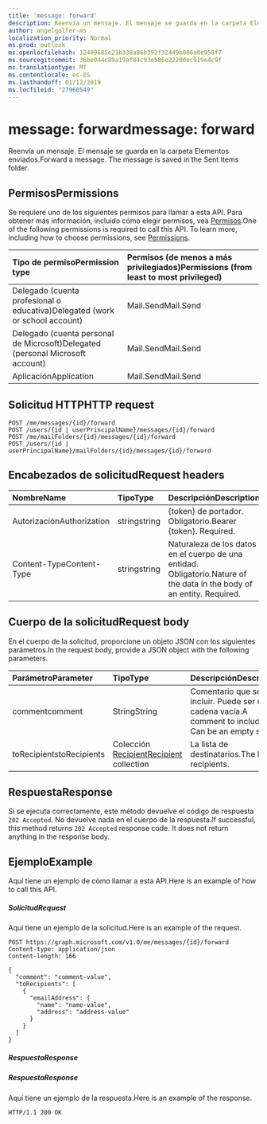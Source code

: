 ```yaml
---
title: 'message: forward'
description: Reenvía un mensaje. El mensaje se guarda en la carpeta Elementos enviados.
author: angelgolfer-ms
localization_priority: Normal
ms.prod: outlook
ms.openlocfilehash: 12409685e21b338a86b392f32449b006a0e958f7
ms.sourcegitcommit: 36be044c89a19af84c93e586e22200ec919e4c9f
ms.translationtype: MT
ms.contentlocale: es-ES
ms.lasthandoff: 01/12/2019
ms.locfileid: "27960549"
---
```

# <a name="message-forward"></a><span data-ttu-id="5e034-104">message: forward</span><span class="sxs-lookup"><span data-stu-id="5e034-104">message: forward</span></span>

<span data-ttu-id="5e034-p102">Reenvía un mensaje. El mensaje se guarda en la carpeta Elementos enviados.</span><span class="sxs-lookup"><span data-stu-id="5e034-p102">Forward a message. The message is saved in the Sent Items folder.</span></span>

## <a name="permissions"></a><span data-ttu-id="5e034-107">Permisos</span><span class="sxs-lookup"><span data-stu-id="5e034-107">Permissions</span></span>
<span data-ttu-id="5e034-p103">Se requiere uno de los siguientes permisos para llamar a esta API. Para obtener más información, incluido cómo elegir permisos, vea [Permisos](/graph/permissions-reference).</span><span class="sxs-lookup"><span data-stu-id="5e034-p103">One of the following permissions is required to call this API. To learn more, including how to choose permissions, see [Permissions](/graph/permissions-reference).</span></span>

|<span data-ttu-id="5e034-110">Tipo de permiso</span><span class="sxs-lookup"><span data-stu-id="5e034-110">Permission type</span></span>      | <span data-ttu-id="5e034-111">Permisos (de menos a más privilegiados)</span><span class="sxs-lookup"><span data-stu-id="5e034-111">Permissions (from least to most privileged)</span></span>              |
|:--------------------|:---------------------------------------------------------|
|<span data-ttu-id="5e034-112">Delegado (cuenta profesional o educativa)</span><span class="sxs-lookup"><span data-stu-id="5e034-112">Delegated (work or school account)</span></span> | <span data-ttu-id="5e034-113">Mail.Send</span><span class="sxs-lookup"><span data-stu-id="5e034-113">Mail.Send</span></span>    |
|<span data-ttu-id="5e034-114">Delegado (cuenta personal de Microsoft)</span><span class="sxs-lookup"><span data-stu-id="5e034-114">Delegated (personal Microsoft account)</span></span> | <span data-ttu-id="5e034-115">Mail.Send</span><span class="sxs-lookup"><span data-stu-id="5e034-115">Mail.Send</span></span>    |
|<span data-ttu-id="5e034-116">Aplicación</span><span class="sxs-lookup"><span data-stu-id="5e034-116">Application</span></span> | <span data-ttu-id="5e034-117">Mail.Send</span><span class="sxs-lookup"><span data-stu-id="5e034-117">Mail.Send</span></span> |

## <a name="http-request"></a><span data-ttu-id="5e034-118">Solicitud HTTP</span><span class="sxs-lookup"><span data-stu-id="5e034-118">HTTP request</span></span>
<!-- { "blockType": "ignored" } -->
```http
POST /me/messages/{id}/forward
POST /users/{id | userPrincipalName}/messages/{id}/forward
POST /me/mailFolders/{id}/messages/{id}/forward
POST /users/{id | userPrincipalName}/mailFolders/{id}/messages/{id}/forward
```
## <a name="request-headers"></a><span data-ttu-id="5e034-119">Encabezados de solicitud</span><span class="sxs-lookup"><span data-stu-id="5e034-119">Request headers</span></span>
| <span data-ttu-id="5e034-120">Nombre</span><span class="sxs-lookup"><span data-stu-id="5e034-120">Name</span></span>       | <span data-ttu-id="5e034-121">Tipo</span><span class="sxs-lookup"><span data-stu-id="5e034-121">Type</span></span> | <span data-ttu-id="5e034-122">Descripción</span><span class="sxs-lookup"><span data-stu-id="5e034-122">Description</span></span>|
|:---------------|:--------|:----------|
| <span data-ttu-id="5e034-123">Autorización</span><span class="sxs-lookup"><span data-stu-id="5e034-123">Authorization</span></span>  | <span data-ttu-id="5e034-124">string</span><span class="sxs-lookup"><span data-stu-id="5e034-124">string</span></span>  | <span data-ttu-id="5e034-p104">{token} de portador. Obligatorio.</span><span class="sxs-lookup"><span data-stu-id="5e034-p104">Bearer {token}. Required.</span></span> |
| <span data-ttu-id="5e034-127">Content-Type</span><span class="sxs-lookup"><span data-stu-id="5e034-127">Content-Type</span></span> | <span data-ttu-id="5e034-128">string</span><span class="sxs-lookup"><span data-stu-id="5e034-128">string</span></span>  | <span data-ttu-id="5e034-p105">Naturaleza de los datos en el cuerpo de una entidad. Obligatorio.</span><span class="sxs-lookup"><span data-stu-id="5e034-p105">Nature of the data in the body of an entity. Required.</span></span> |

## <a name="request-body"></a><span data-ttu-id="5e034-131">Cuerpo de la solicitud</span><span class="sxs-lookup"><span data-stu-id="5e034-131">Request body</span></span>
<span data-ttu-id="5e034-132">En el cuerpo de la solicitud, proporcione un objeto JSON con los siguientes parámetros.</span><span class="sxs-lookup"><span data-stu-id="5e034-132">In the request body, provide a JSON object with the following parameters.</span></span>

| <span data-ttu-id="5e034-133">Parámetro</span><span class="sxs-lookup"><span data-stu-id="5e034-133">Parameter</span></span>    | <span data-ttu-id="5e034-134">Tipo</span><span class="sxs-lookup"><span data-stu-id="5e034-134">Type</span></span>   |<span data-ttu-id="5e034-135">Descripción</span><span class="sxs-lookup"><span data-stu-id="5e034-135">Description</span></span>|
|:---------------|:--------|:----------|
|<span data-ttu-id="5e034-136">comment</span><span class="sxs-lookup"><span data-stu-id="5e034-136">comment</span></span>|<span data-ttu-id="5e034-137">String</span><span class="sxs-lookup"><span data-stu-id="5e034-137">String</span></span>|<span data-ttu-id="5e034-p106">Comentario que se va a incluir. Puede ser una cadena vacía.</span><span class="sxs-lookup"><span data-stu-id="5e034-p106">A comment to include. Can be an empty string.</span></span>|
|<span data-ttu-id="5e034-140">toRecipients</span><span class="sxs-lookup"><span data-stu-id="5e034-140">toRecipients</span></span>|<span data-ttu-id="5e034-141">Colección [Recipient](../resources/recipient.md)</span><span class="sxs-lookup"><span data-stu-id="5e034-141">[Recipient](../resources/recipient.md) collection</span></span>|<span data-ttu-id="5e034-142">La lista de destinatarios.</span><span class="sxs-lookup"><span data-stu-id="5e034-142">The list of recipients.</span></span>|

## <a name="response"></a><span data-ttu-id="5e034-143">Respuesta</span><span class="sxs-lookup"><span data-stu-id="5e034-143">Response</span></span>

<span data-ttu-id="5e034-p107">Si se ejecuta correctamente, este método devuelve el código de respuesta `202 Accepted`. No devuelve nada en el cuerpo de la respuesta.</span><span class="sxs-lookup"><span data-stu-id="5e034-p107">If successful, this method returns `202 Accepted` response code. It does not return anything in the response body.</span></span>

## <a name="example"></a><span data-ttu-id="5e034-146">Ejemplo</span><span class="sxs-lookup"><span data-stu-id="5e034-146">Example</span></span>
<span data-ttu-id="5e034-147">Aquí tiene un ejemplo de cómo llamar a esta API.</span><span class="sxs-lookup"><span data-stu-id="5e034-147">Here is an example of how to call this API.</span></span>
##### <a name="request"></a><span data-ttu-id="5e034-148">Solicitud</span><span class="sxs-lookup"><span data-stu-id="5e034-148">Request</span></span>
<span data-ttu-id="5e034-149">Aquí tiene un ejemplo de la solicitud.</span><span class="sxs-lookup"><span data-stu-id="5e034-149">Here is an example of the request.</span></span>
<!-- {
  "blockType": "request",
  "name": "message_forward"
}-->
```http
POST https://graph.microsoft.com/v1.0/me/messages/{id}/forward
Content-type: application/json
Content-length: 166

{
  "comment": "comment-value",
  "toRecipients": [
    {
      "emailAddress": {
        "name": "name-value",
        "address": "address-value"
      }
    }
  ]
}
```

##### <a name="response"></a><span data-ttu-id="5e034-150">Respuesta</span><span class="sxs-lookup"><span data-stu-id="5e034-150">Response</span></span>
##### <a name="response"></a><span data-ttu-id="5e034-151">Respuesta</span><span class="sxs-lookup"><span data-stu-id="5e034-151">Response</span></span>
<span data-ttu-id="5e034-152">Aquí tiene un ejemplo de la respuesta.</span><span class="sxs-lookup"><span data-stu-id="5e034-152">Here is an example of the response.</span></span>
<!-- {
  "blockType": "response",
  "truncated": true
} -->
```http
HTTP/1.1 200 OK
```

<!-- uuid: 8fcb5dbc-d5aa-4681-8e31-b001d5168d79
2015-10-25 14:57:30 UTC -->
<!-- {
  "type": "#page.annotation",
  "description": "message: forward",
  "keywords": "",
  "section": "documentation",
  "tocPath": ""
}-->
